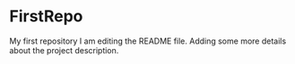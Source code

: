 # FirstRepo
My first repository
I am editing the README file. Adding some more details about the project description.

